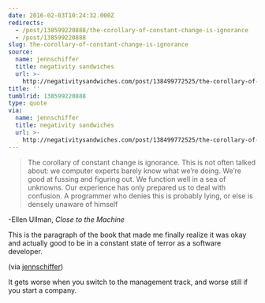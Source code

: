 ```yaml
---
date: 2016-02-03T10:24:32.000Z
redirects:
  - /post/138599220888/the-corollary-of-constant-change-is-ignorance
  - /post/138599220888
slug: the-corollary-of-constant-change-is-ignorance
source:
  name: jennschiffer
  title: negativity sandwiches
  url: >-
    http://negativitysandwiches.com/post/138499772525/the-corollary-of-constant-change-is-ignorance
title: ''
tumblrid: 138599220888
type: quote
via:
  name: jennschiffer
  title: negativity sandwiches
  url: >-
    http://negativitysandwiches.com/post/138499772525/the-corollary-of-constant-change-is-ignorance
---
```

> The corollary of constant change is ignorance. This is not often talked about: we computer experts barely know what we’re doing. We’re good at fussing and figuring out. We function well in a sea of unknowns. Our experience has only prepared us to deal with confusion. A programmer who denies this is probably lying, or else is densely unaware of himself

<p>-Ellen Ullman, <em>Close to the Machine</em></p>

<p>This is the paragraph of the book that made me finally realize it was okay and actually good to be in a constant state of terror as a software developer.</p>

<p>(via <a href="http://negativitysandwiches.com/" class="tumblr_blog">jennschiffer</a>)</p>

<p>It gets worse when you switch to the management track, and worse still if you start a company.</p>

